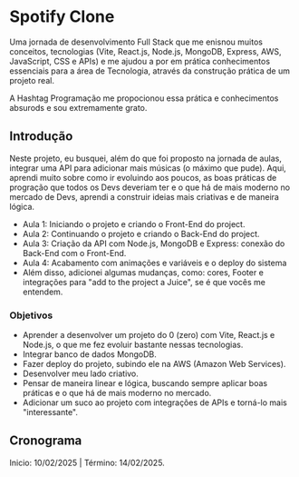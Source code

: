 # Spotify Clone

Uma jornada de desenvolvimento Full Stack que me enisnou muitos conceitos, tecnologias (Vite, React.js, Node.js, MongoDB, Express, AWS, JavaScript, CSS e APIs) e me ajudou a por em prática conhecimentos essenciais para a área de Tecnologia, através da construção prática de um projeto real.

A Hashtag Programação me propocionou essa prática e conhecimentos absurods e sou extremamente grato.

## Introdução

Neste projeto, eu busquei, além do que foi proposto na jornada de aulas, integrar uma API para adicionar mais músicas (o máximo que pude). Aqui, aprendi muito sobre como ir evoluindo aos poucos, as boas práticas de progração que todos os Devs deveriam ter e o que há de mais moderno no mercado de Devs, aprendi a construir ideias mais criativas e de maneira lógica.
- Aula 1: Iniciando o projeto e criando o Front-End do project.
- Aula 2: Continuando o projeto e criando o Back-End do project.
- Aula 3: Criação da API com Node.js, MongoDB e Express: conexão do Back-End com o Front-End.
- Aula 4: Acabamento com animações e variáveis e o deploy do sistema
- Além disso, adicionei algumas mudanças, como: cores, Footer e integrações para "add to the project a Juice", se é que vocês me entendem.

### Objetivos

- Aprender a desenvolver um projeto do 0 (zero) com Vite, React.js e Node.js, o que me fez evoluir bastante nessas tecnologias.
- Integrar banco de dados MongoDB.
- Fazer deploy do projeto, subindo ele na AWS (Amazon Web Services).
- Desenvolver meu lado criativo.
- Pensar de maneira linear e lógica, buscando sempre aplicar boas práticas e o que há de mais moderno no mercado.
- Adicionar um suco ao projeto com integrações de APIs e torná-lo mais "interessante".

## Cronograma

Inicio: 10/02/2025 |
Término: 14/02/2025.

